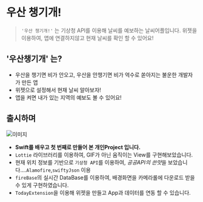 # 우산 챙기개!
> `'우산 챙기개!'` 는 기상청 API를 이용해 날씨를 예보하는 날씨어플입니다.
> 위젯을 이용하여, 앱에 연결하지않고 현재 날씨를 확인 할 수 있어요!

## '우산챙기개' 는?
* 우산을 챙기면 비가 안오고, 우산을 안챙기면 비가 억수로 쏟아지는 불운한 개발자가 만든 앱
* 위젯으로 설정해서 현재 날씨 알아보자!
* 앱을 켜면 내가 있는 지역의 예보도 볼 수 있어요!

## 출시하며
![이미지](https://github.com/joeseonmi/woosan_weather/blob/dev/Woosan/mdImage/md.jpg?raw=true)

* **Swift를 배우고 첫 번째로 만들어 본 개인Project 입니다.**
* `Lottie` 라이브러리를 이용하여, GIF가 아닌 움직이는 View를 구현해보았습니다.
* 현재 위치 정보를 기반으로 `기상청 API`를 이용하여, *공공API의 쓴맛*을 보았습니다....`Alamofire`,`swiftyJson` 이용
* `fireBase`의 실시간 DataBase를 이용하여, 배경화면을 카메라롤에 다운로드 받을 수 있게 구현하였습니다.
* `TodayExtension`을 이용해 위젯을 만들고 App과 데이터를 연동 할 수 있습니다.


